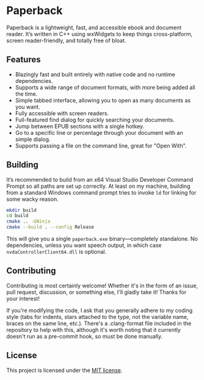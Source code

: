 # Paperback
Paperback is a lightweight, fast, and accessible ebook and document reader. It’s written in C++ using wxWidgets to keep things cross-platform, screen reader-friendly, and totally free of bloat.

## Features
* Blazingly fast and built entirely with native code and no runtime dependencies.
* Supports a wide range of document formats, with more being added all the time.
* Simple tabbed interface, allowing you to open as many documents as you want.
* Fully accessible with screen readers.
* Full-featured find dialog for quickly searching your documents.
* Jump between EPUB sections with a single hotkey.
* Go to a specific line or percentage through your document with an simple dialog.
* Supports passing a file on the command line, great for "Open With".

## Building
It’s recommended to build from an x64 Visual Studio Developer Command Prompt so all paths are set up correctly. At least on my machine, building from a standard Windows command prompt tries to invoke `ld` for linking for some wacky reason.

```sh
mkdir build
cd build
cmake .. -GNinja
cmake --build . --config Release
```

This will give you a single `paperback.exe` binary—completely standalone. No dependencies, unless you want speech output, in which case `nvdaControllerClient64.dll` is optional.

## Contributing
Contributing is most certainly welcome! Whether it's in the form of an issue, pull request, discussion, or something else, I'll gladly take it! Thanks for your interest!

If you're modifying the code, I ask that you generally adhere to my coding style (tabs for indents, stars attached to the type, not the variable name, braces on the same line, etc.). There's a .clang-format file included in the repository to help with this, although it's worth noting that it currently doesn't run as a pre-commit hook, so must be done manually.

## License
This project is licensed under the [MIT license](LICENSE).
